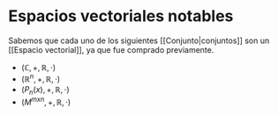 # Espacios vectoriales notables

Sabemos que cada uno de los siguientes [[Conjunto|conjuntos]] son un [[Espacio vectorial]], ya que fue comprado previamente.

- $(\mathbb{C},+,\mathbb{R},\cdot)$
- $(\mathbb{R}^n,+,\mathbb{R},\cdot)$
- $(P_n(x),+,\mathbb{R},\cdot)$
- $(M^{mxn},+,\mathbb{R},\cdot)$
